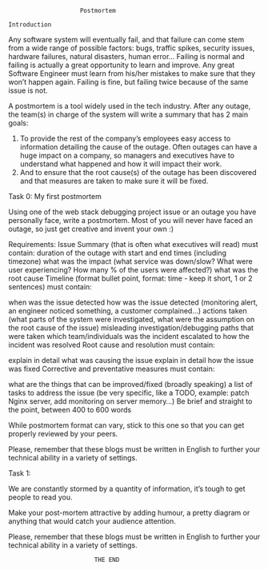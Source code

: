 						Postmortem

	Introduction
Any software system will eventually fail, and that failure can come stem from a wide range of possible factors: bugs, traffic spikes, security issues, hardware failures, natural disasters, human error… Failing is normal and failing is actually a great opportunity to learn and improve. Any great Software Engineer must learn from his/her mistakes to make sure that they won’t happen again. Failing is fine, but failing twice because of the same issue is not.

A postmortem is a tool widely used in the tech industry. After any outage, the team(s) in charge of the system will write a summary that has 2 main goals:

1. To provide the rest of the company’s employees easy access to information detailing the cause of the outage. Often outages can have a huge impact on a company, so managers and executives have to understand what happened and how it will impact their work.
2. And to ensure that the root cause(s) of the outage has been discovered and that measures are taken to make sure it will be fixed.

Task 0: My first postmortem

Using one of the web stack debugging project issue or an outage you have personally face, write a postmortem. Most of you will never have faced an outage, so just get creative and invent your own :)

Requirements:
Issue Summary (that is often what executives will read) must contain:
duration of the outage with start and end times (including timezone)
what was the impact (what service was down/slow? What were user experiencing? How many % of the users were affected?)
what was the root cause
Timeline (format bullet point, format: time - keep it short, 1 or 2 sentences) must contain:

when was the issue detected
how was the issue detected (monitoring alert, an engineer noticed something, a customer complained…)
actions taken (what parts of the system were investigated, what were the assumption on the root cause of the issue)
misleading investigation/debugging paths that were taken
which team/individuals was the incident escalated to
how the incident was resolved
Root cause and resolution must contain:

explain in detail what was causing the issue
explain in detail how the issue was fixed
Corrective and preventative measures must contain:

what are the things that can be improved/fixed (broadly speaking)
a list of tasks to address the issue (be very specific, like a TODO, example: patch Nginx server, add monitoring on server memory…)
Be brief and straight to the point, between 400 to 600 words

While postmortem format can vary, stick to this one so that you can get properly reviewed by your peers.

Please, remember that these blogs must be written in English to further your technical ability in a variety of settings.

Task 1:

We are constantly stormed by a quantity of information, it’s tough to get people to read you.

Make your post-mortem attractive by adding humour, a pretty diagram or anything that would catch your audience attention.

Please, remember that these blogs must be written in English to further your technical ability in a variety of settings.

							THE END
